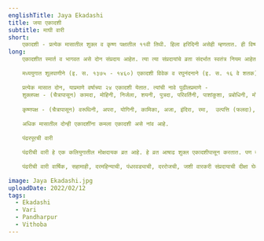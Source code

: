 ```yaml
---
englishTitle: Jaya Ekadashi
title: जया एकादशी
subtitle: माघी वारी
short:
    एकादशी - प्रत्येक मासातील शुक्ल व कृष्ण पक्षातील ११वी तिथी. हिला हरिदिनी असेही म्हणतात. ही विष्णूची तिथी मानलेली आहे. या दिवशी उपवास करून दुसन्या दिवशी त्याची पारणा करतात. माघ शुक्ल एकादशीलाच ‘जया एकादशी’ म्हणतात.
long:
    एकादशीत स्मार्त व भागवत असे दोन संप्रदाय आहेत. त्या त्या संप्रदायांचे व्रता संदर्भात स्वतंत्र नियम आहेत त्या नियमांनुसार काही वेळेस एकादशी व्रत दोन वेगवेगळ्या दिवशी केले जाते अशा वेळी पंचांगात पहिल्या दिवशी स्मार्त व दुसऱ्या दिवशी भागवत असे लिहिलेले असते. स्मार्त ही पूर्व दिवशी येते व भागवत दुसऱ्या दिवशी येते. भागवत एकादशी नेहमी द्वादशीविद्ध (द्वादशीयुक्त) असते. वैष्णव लोक भागवत एकादशी करतात.

    मध्ययुगात शूलपाणीने (इ. स. १३७५ - १४६०) एकादशी विवेक व रघुनंदनाने (इ. स. १६ वे शतक) एकादशीतत्त्व हे ग्रंथ केवळ एकादशीवर लिहिलेले आहेत. या व्यतिरिक्त व्रतराज व कालतत्त्वविवेचन या ग्रंथांत शेकडो पाने एकादशीच्या विवेचनाची आहेत.

    प्रत्येक मासात दोन, याप्रमाणे वर्षाच्या २४ एकादशी येतात. त्यांची नावे पुढीलप्रमाणे -
    शुक्लपक्ष - (चैत्रापासून) कामदा, मोहिनी, निर्जला, शयनी, पुत्रदा, परिवर्तिनी, पाशांकुशा, प्रबोधिनी, मोक्षदा, पुत्रदा (प्रजावर्धिनी), जया (जयदा) व आमलकी.
    
    कृष्णपक्ष - (चैत्रापासून) वरूथिनी, अपरा, योगिनी, कामिका, अजा, इंदिरा, रमा,  उत्पत्ति (फलदा), सफला, षट्तिला व विजया, पापमोचनी
    
    अधिक मासातील दोन्ही एकादशींना कमला एकादशी असे नांव आहे.

    पंढरपूरची वारी

    पंढरीची वारी हे एक कलियुगातील मोक्षदायक व्रत आहे. हे व्रत आषाढ शुक्ल एकादशीपासून करतात. पण मुख्य वारीव्रत म्हणून आषाढ, कार्तिक, माघ व चैत्र या महिन्यातील शुक्ल एकादशीस करतात. पंढरीच्या विठ्ठलाच्या दर्शनास वारीच्या रूपाने जाणे कलियुगातील महातेजस्वी, प्रभावी व मोक्षदायक आहे. यासाठी पंढरीची वारी करतात. फल – मोक्षप्राप्ती.

    पंढरीची वारी वार्षिक, सहामाही, दरमहिन्याची, पंधरवड्याची, दररोजची, जशी वारकरी संप्रदायाची दीक्षा घेतली असेल तशी, करतात. ही वारी पायीच केली पाहिजे. त्यामुळे शारीरिक तप घडते, अशी समजूत असल्याने पायी वारीस अधिक महत्त्व आहे.

image: Jaya Ekadashi.jpg
uploadDate: 2022/02/12
tags:
  - Ekadashi
  - Vari
  - Pandharpur
  - Vithoba
---
```

